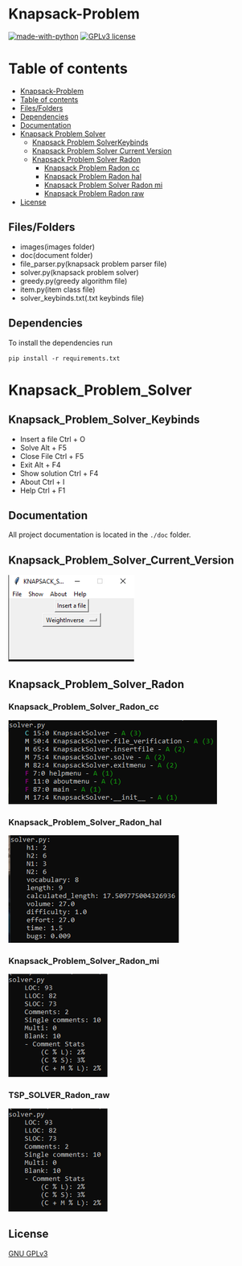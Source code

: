 # Knapsack-Problem

[![made-with-python](https://img.shields.io/badge/Made%20with-Python-1f425f.svg)](https://www.python.org/) [![GPLv3 license](https://img.shields.io/badge/License-GPLv3-blue.svg)](http://perso.crans.org/besson/LICENSE.html)

# Table of contents

<!--ts-->
  * [Knapsack-Problem](#Knapsack-Problem)
  * [Table of contents](#Table_of_contents)
  * [Files/Folders](#Files/Folders)
  * [Dependencies](#Dependencies)
  * [Documentation](#Documentation)
  * [Knapsack Problem Solver](#Knapsack-Problem-Solver)
    * [Knapsack Problem SolverKeybinds](#Knapsack_Problem_Solver_Keybinds)
    * [Knapsack Problem Solver Current Version](#Knapsack_Problem_Solver_Current_Version)
    * [Knapsack Problem Solver Radon](#Knapsack_Problem_Solver_Radon)
      * [Knapsack Problem Radon cc](#Knapsack_Problem_Solver_Radon_cc)
      * [Knapsack Problem Radon hal](#Knapsack_Problem_Solver_Radon_hal)
      * [Knapsack Problem Solver Radon mi](#Knapsack_Problem_Solver_Radon_mi)
      * [Knapsack Problem Radon raw](#Knapsack_Problem_Solver_Radon_raw)
  * [License](#License)
<!--te-->


## Files/Folders
<ul>
    <li> images(images folder) </li>
    <li> doc(document folder) </li>
    <li> file_parser.py(knapsack problem parser file) </li>
    <li> solver.py(knapsack problem solver) </li>
    <li> greedy.py(greedy algorithm file) </li>
    <li> item.py(item class file) </li>
    <li> solver_keybinds.txt(.txt keybinds file) </li>
</ul>


## Dependencies

To install the dependencies run

```shell
pip install -r requirements.txt
```

# Knapsack_Problem_Solver

## Knapsack_Problem_Solver_Keybinds

<ul>
  <li> Insert a file Ctrl + O </li>
  <li> Solve Alt + F5 </li>
  <li> Close File Ctrl + F5 </li>
  <li> Exit Alt + F4 </li>
  <li> Show solution Ctrl + F4 </li>
  <li> About Ctrl + I </li>
  <li> Help Ctrl + F1 </li>
</ul>
  
## Documentation

All project documentation is located in the `./doc`  folder.

## Knapsack_Problem_Solver_Current_Version

<p><img src ="images/knapsack solver version.png" title = "knapsack Solver Cureent Version"/></p>

## Knapsack_Problem_Solver_Radon

### Knapsack_Problem_Solver_Radon_cc

<p><img src ="images/knapsack solver radon cc.png" title = "knapsack Solver Radon cc"/></p>

### Knapsack_Problem_Solver_Radon_hal

<p><img src ="images/knapsack solver radon hal.png" title = "knapsack Solver Radon hal"/></p>


### Knapsack_Problem_Solver_Radon_mi

<p><img src ="images/knapsack solver radon raw.png" title = "knapsack Solver Radon raw"/></p>


### TSP_SOLVER_Radon_raw

<p><img src ="images/knapsack solver radon raw.png" title = "knapsack Solver Radon raw"/></p>




## License
[GNU GPLv3](https://choosealicense.com/licenses/gpl-3.0/)

